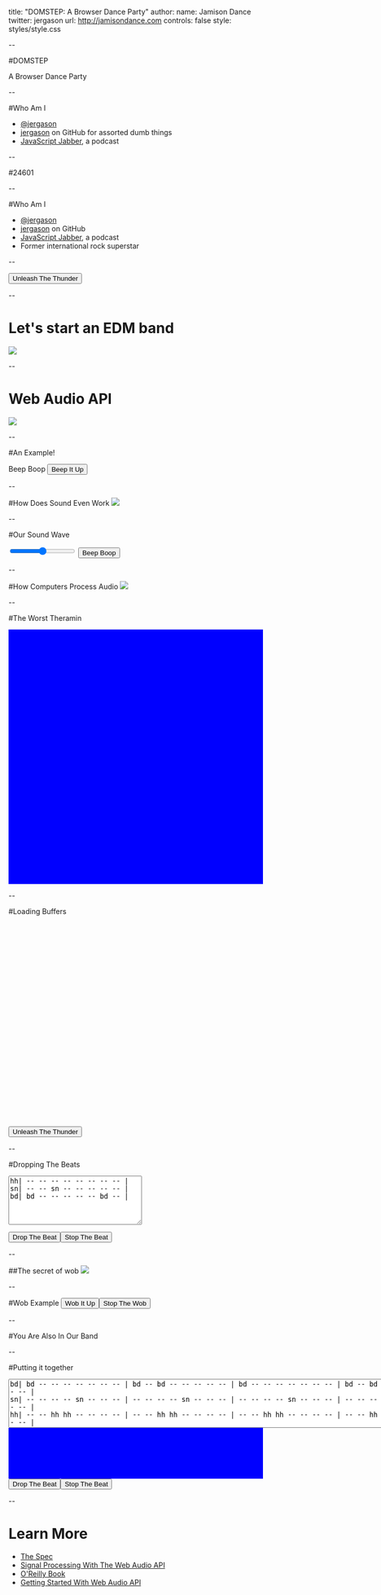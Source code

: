 title: "DOMSTEP: A Browser Dance Party"
author:
  name: Jamison Dance
  twitter: jergason
  url: http://jamisondance.com
controls: false
style: styles/style.css

--

#DOMSTEP

A Browser Dance Party

<script>
window.ctx = new AudioContext();
</script>


--

#Who Am I

* [@jergason](http://twitter.com/jergason)
* [jergason](https://github.com/jergason) on GitHub for assorted dumb things
* [JavaScript Jabber](http://javascriptjabber.com), a podcast

--

#24601

--

#Who Am I

* [@jergason](http://twitter.com/jergason)
* [jergason](https://github.com/jergason) on GitHub
* [JavaScript Jabber](http://javascriptjabber.com), a podcast
* Former international rock superstar

--

<button class="play-goodsman">Unleash The Thunder</button>
<script src="./build/simple-rock.js"></script>

<!--this is my highschool band The Goodsman Brothers.-->

--

# Let's start an EDM band

<img src="./img/dancing.gif">
<!--EDM is what pretentious people say instead of dubstep.
It also means we don't need to know how to play an instrument or really
do anything besides program.-->

--

# Web Audio API

<img src="./img/web-audio.png">

<!-- The web audio api is the solution to all our problems!
There is an AudioContext, which is basically a container for nodes and buffers.
You use the context to construct this graph of nodes, and then pipe the sounds
through the nodes to make beautiful music.-->

--

#An Example!

Beep Boop
<button class="sine-demo">Beep It Up</button>
<script src="./build/sine.js"></script>

<!-- show the code! -->

--

#How Does Sound Even Work
<img src="./img/loudspeaker.gif">

<!-- We need to talk a little bit about how sound works in general, and
about how it works in computers.

What we percive as sound is really waves of pressure. These waves travel
through the air until they reach your ear, where they cause hairs in your
ear to vibrate. These vibrations get turned in to electrical signals,
which travel through your cochlear nerve to the brain, where you percieve them
as sound.-->

--

#Our Sound Wave

<div>
<canvas class="sinwave" height="500" width="500"></canvas>
<input class="sinwave-range" type="range" min="100" max="300">
<button class="sin-viz-demo">Beep Boop</button>
</div>

<script src="./build/sine-visualization.js"></script>

<!-- Let's look again at the wave we were making last time, and also take a
second to talk about how computers process and manipulate audio.

Here you can see the sound wave we were making before. Check it out, it is a
sine function. You can see the amplitude go up and down. The frequency of the
wave is the time to go through one cycle. Since our frequency is 300, that
means the wave goes up and down 300 times per second.

We hear frequency as pitch. The higher the frequency (the shorter the distance
between waves) the higher the pitch. SHOW EXAMPLE OF RAISING AND LOWERING
THE FREQENCY TO SEE HOW IT CHANGES -->

--

#How Computers Process Audio
<img src="./img/digitized.png">

<!-- why is this slide here? what do they know after this slide that
they wont know before that they need to understand the presentation? -->

<!-- The wave we were looking at before was a sine wave, which we have functions
to easily calculate. However, computers don't usually represent sound as
a functino that would generate the wave. This would get way too complex as
the sound grows more complex. Instead, they use something called PCM to
represent sound as a buffer of numbers.

You divide the curve up into chunks, measure it at each chunk, and end up
with an array of numbers representing the amplitude of the curve at each
point. In JS these are floats, and there are 44,000 samples per second.
at 64 bits * 44000, that is 2816000 bits, or 340kB per second. SUPER ineficcient -->

--

#The Worst Theramin

<div class="wah" style="width:500px;height:500px;background-color:blue;"></div>
<script src="./build/wah.js"></script>

--


#Loading Buffers

<div id="wavyscope" style="height:400px;width:400px;"></div>
<button class="goodsman-demo">Unleash The Thunder</button>
<script src="./build/rock.js"></script>

<!-- Show the code! Get the audio context, make a node, connect it to the
desination. -->

--

#Dropping The Beats

<textarea class="beats" rows="6" cols="30">
hh| -- -- -- -- -- -- -- -- |
sn| -- -- sn -- -- -- -- -- |
bd| bd -- -- -- -- -- bd -- |
</textarea>
<button class="drop-the-beat">Drop The Beat</button><button class="stop-the-beat">Stop The Beat</button>
<script src="./build/beats.js"></script>

--

##The secret of wob
<img src="./img/am.png">

--

#Wob Example
<button class="wob-it-up">Wob It Up</button><button class="stop-wob-it-up">Stop The Wob</button>
<script src="./js/wob-example.js"></script>

--

#You Are Also In Our Band
<div class="join-our-band">
</div>

<script src="./build/record.js"></script>

--

#Putting it together

<textarea class="wobble-beats" rows="6" cols="100">
bd| bd -- -- -- -- -- -- -- | bd -- bd -- -- -- -- -- | bd -- -- -- -- -- -- -- | bd -- bd -- -- -- -- -- |
sn| -- -- -- -- sn -- -- -- | -- -- -- -- sn -- -- -- | -- -- -- -- sn -- -- -- | -- -- -- -- sn -- -- -- |
hh| -- -- hh hh -- -- -- -- | -- -- hh hh -- -- -- -- | -- -- hh hh -- -- -- -- | -- -- hh hh -- -- -- -- |
</textarea>
<div class="beat-wah" style="width:500px;height:100px;background-color:blue;"></div>
<button class="drop-the-wobble-beat">Drop The Beat</button><button class="stop-the-wobble-beat">Stop The Beat</button>
<script src="./build/wobble-beats-wah.js"></script>


--

# Learn More

* [The Spec](http://webaudio.github.io/web-audio-api/)
* [Signal Processing With The Web Audio API](https://www.youtube.com/watch?v=YBQ5pzvgbOE)
* [O'Reilly Book](http://chimera.labs.oreilly.com/books/1234000001552/pr01.html)
* [Getting Started With Web Audio API](http://www.html5rocks.com/en/tutorials/webaudio/intro/)


